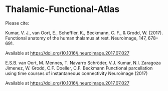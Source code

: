 # Thalamic-Functional-Atlas


Please cite:

Kumar, V. J., van Oort, E., Scheffler, K., Beckmann, C. F., & Grodd, W. (2017). Functional anatomy of the human thalamus at rest. Neuroimage, 147, 678–691. 

Available at https://doi.org/10.1016/j.neuroimage.2017.07.027



E.S.B. van Oort, M. Mennes, T. Navarro Schröder, V.J. Kumar, N.I. Zaragoza Jimenez, W. Grodd, C.F. Doeller, C.F. Beckmann
Functional parcellation using time courses of instantaneous connectivity Neuroimage (2017)

Available at https://doi.org/10.1016/j.neuroimage.2017.07.027 



